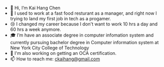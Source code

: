 - 👋 Hi, I’m Kai Hang Chen
- 🍝 I used to work at a fast food resturant as a manager, and right now I trying to land my first job in tech as a progamer.
- 😢 I changed my career because I don't want to work 10 hrs a day and 60 hrs a week anymore.
- 🎓 I’m have an associate degree in computer infomation system and currently pursuing bachelor degree in Computer information system at New York City College of Technology
- 📔 I'm also working on getting an OCA certification.
- 📫 How to reach me: ckaihang@gmail.com

<!---
KaiHangC/KaiHangC is a ✨ special ✨ repository because its `README.md` (this file) appears on your GitHub profile.
You can click the Preview link to take a look at your changes.
--->
